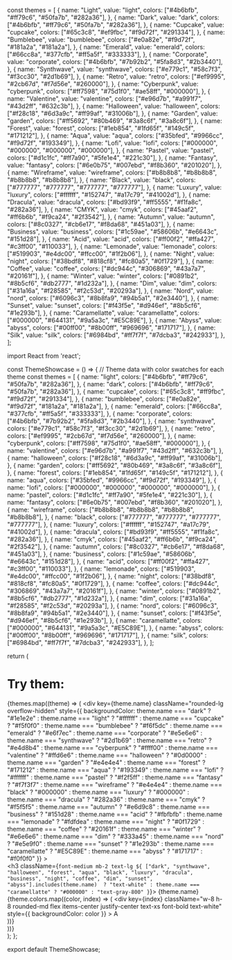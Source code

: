 const themes = [
    {
      name: "Light",
      value: "light",
      colors: ["#4b6bfb", "#ff79c6", "#50fa7b", "#282a36"],
    },
    {
      name: "Dark",
      value: "dark",
      colors: ["#4b6bfb", "#ff79c6", "#50fa7b", "#282a36"],
    },
    {
      name: "Cupcake",
      value: "cupcake",
      colors: ["#65c3c8", "#ef9fbc", "#f9d72f", "#291334"],
    },
    {
      name: "Bumblebee",
      value: "bumblebee",
      colors: ["#e0a82e", "#f9d72f", "#181a2a", "#181a2a"],
    },
    {
      name: "Emerald",
      value: "emerald",
      colors: ["#66cc8a", "#377cfb", "#ff5a5f", "#333333"],
    },
    {
      name: "Corporate",
      value: "corporate",
      colors: ["#4b6bfb", "#7b92b2", "#5fa8d3", "#2b3440"],
    },
    {
      name: "Synthwave",
      value: "synthwave",
      colors: ["#e779c1", "#58c7f3", "#f3cc30", "#2d1b69"],
    },
    {
      name: "Retro",
      value: "retro",
      colors: ["#ef9995", "#2cb67d", "#f7d56e", "#260000"],
    },
    {
      name: "Cyberpunk",
      value: "cyberpunk",
      colors: ["#ff7598", "#75d1f0", "#ae58ff", "#000000"],
    },
    {
      name: "Valentine",
      value: "valentine",
      colors: ["#e96d7b", "#a991f7", "#43d2ff", "#632c3b"],
    },
    {
      name: "Halloween",
      value: "halloween",
      colors: ["#f28c18", "#6d3a9c", "#ff99af", "#31006b"],
    },
    {
      name: "Garden",
      value: "garden",
      colors: ["#ff5692", "#80b469", "#3a8c6f", "#3a8c6f"],
    },
    {
      name: "Forest",
      value: "forest",
      colors: ["#1eb854", "#1fd65f", "#149c5f", "#171212"],
    },
    {
      name: "Aqua",
      value: "aqua",
      colors: ["#35bfed", "#9966cc", "#f9d72f", "#193349"],
    },
    {
      name: "Lofi",
      value: "lofi",
      colors: ["#000000", "#000000", "#000000", "#000000"],
    },
    {
      name: "Pastel",
      value: "pastel",
      colors: ["#d1c1fc", "#ff7a90", "#5fe1e4", "#221c30"],
    },
    {
      name: "Fantasy",
      value: "fantasy",
      colors: ["#6e0b75", "#007ebd", "#f8b360", "#201020"],
    },
    {
      name: "Wireframe",
      value: "wireframe",
      colors: ["#b8b8b8", "#b8b8b8", "#b8b8b8", "#b8b8b8"],
    },
    {
      name: "Black",
      value: "black",
      colors: ["#777777", "#777777", "#777777", "#777777"],
    },
    {
      name: "Luxury",
      value: "luxury",
      colors: ["#ffffff", "#152747", "#a17c79", "#41002d"],
    },
    {
      name: "Dracula",
      value: "dracula",
      colors: ["#bd93f9", "#ff5555", "#f1fa8c", "#282a36"],
    },
    {
      name: "CMYK",
      value: "cmyk",
      colors: ["#45aaf2", "#ff6b6b", "#f9ca24", "#2f3542"],
    },
    {
      name: "Autumn",
      value: "autumn",
      colors: ["#8c0327", "#cb6e17", "#f8da68", "#451a03"],
    },
    {
      name: "Business",
      value: "business",
      colors: ["#1c59ae", "#58606b", "#e6643c", "#151d28"],
    },
    {
      name: "Acid",
      value: "acid",
      colors: ["#ff00f2", "#ffa427", "#c3ff00", "#110033"],
    },
    {
      name: "Lemonade",
      value: "lemonade",
      colors: ["#519903", "#e4dc00", "#ffcc00", "#1f2b06"],
    },
    {
      name: "Night",
      value: "night",
      colors: ["#38bdf8", "#818cf8", "#fc80a5", "#0f1729"],
    },
    {
      name: "Coffee",
      value: "coffee",
      colors: ["#dc944c", "#306869", "#43a7a7", "#20161f"],
    },
    {
      name: "Winter",
      value: "winter",
      colors: ["#0891b2", "#8b5cf6", "#db2777", "#1d232a"],
    },
    {
      name: "Dim",
      value: "dim",
      colors: ["#31a16a", "#f28585", "#f2c53d", "#20293a"],
    },
    {
      name: "Nord",
      value: "nord",
      colors: ["#6096c3", "#8b8fa9", "#94b5a1", "#2e3440"],
    },
    {
      name: "Sunset",
      value: "sunset",
      colors: ["#f43f5e", "#d946ef", "#8b5cf6", "#1e293b"],
    },
    {
      name: "Caramellatte",
      value: "caramellatte",
      colors: ["#000000", "#644131", "#9a5a3c", "#E5C89E"],
    },
    {
      name: "Abyss",
      value: "abyss",
      colors: ["#00ff00", "#8b00ff", "#969696", "#171717"],
    },
    {
      name: "Silk",
      value: "silk",
      colors: ["#6984bd", "#ff7f7f", "#7dcba3", "#242933"],
    },
  ];


  import React from 'react';

const ThemeShowcase = () => {
  // Theme data with color swatches for each theme
  const themes = [
    {
      name: "light",
      colors: ["#4b6bfb", "#ff79c6", "#50fa7b", "#282a36"],
    },
    {
      name: "dark",
      colors: ["#4b6bfb", "#ff79c6", "#50fa7b", "#282a36"],
    },
    {
      name: "cupcake",
      colors: ["#65c3c8", "#ff9fbc", "#f9d72f", "#291334"],
    },
    {
      name: "bumblebee",
      colors: ["#e0a82e", "#f9d72f", "#181a2a", "#181a2a"],
    },
    {
      name: "emerald",
      colors: ["#66cc8a", "#377cfb", "#ff5a5f", "#333333"],
    },
    {
      name: "corporate",
      colors: ["#4b6bfb", "#7b92b2", "#5fa8d3", "#2b3440"],
    },
    {
      name: "synthwave",
      colors: ["#e779c1", "#58c7f3", "#f3cc30", "#2d1b69"],
    },
    {
      name: "retro",
      colors: ["#ef9995", "#2cb67d", "#f7d56e", "#260000"],
    },
    {
      name: "cyberpunk",
      colors: ["#ff7598", "#75d1f0", "#ae58ff", "#000000"],
    },
    {
      name: "valentine",
      colors: ["#e96d7b", "#a991f7", "#43d2ff", "#632c3b"],
    },
    {
      name: "halloween",
      colors: ["#f28c18", "#6d3a9c", "#ff99af", "#31006b"],
    },
    {
      name: "garden",
      colors: ["#ff5692", "#80b469", "#3a8c6f", "#3a8c6f"],
    },
    {
      name: "forest",
      colors: ["#1eb854", "#1fd65f", "#149c5f", "#171212"],
    },
    {
      name: "aqua",
      colors: ["#35bfed", "#9966cc", "#f9d72f", "#193349"],
    },
    {
      name: "lofi",
      colors: ["#000000", "#000000", "#000000", "#000000"],
    },
    {
      name: "pastel",
      colors: ["#d1c1fc", "#ff7a90", "#5fe1e4", "#221c30"],
    },
    {
      name: "fantasy",
      colors: ["#6e0b75", "#007ebd", "#f8b360", "#201020"],
    },
    {
      name: "wireframe",
      colors: ["#b8b8b8", "#b8b8b8", "#b8b8b8", "#b8b8b8"],
    },
    {
      name: "black",
      colors: ["#777777", "#777777", "#777777", "#777777"],
    },
    {
      name: "luxury",
      colors: ["#ffffff", "#152747", "#a17c79", "#41002d"],
    },
    {
      name: "dracula",
      colors: ["#bd93f9", "#ff5555", "#f1fa8c", "#282a36"],
    },
    {
      name: "cmyk",
      colors: ["#45aaf2", "#ff6b6b", "#f9ca24", "#2f3542"],
    },
    {
      name: "autumn",
      colors: ["#8c0327", "#cb6e17", "#f8da68", "#451a03"],
    },
    {
      name: "business",
      colors: ["#1c59ae", "#58606b", "#e6643c", "#151d28"],
    },
    {
      name: "acid",
      colors: ["#ff00f2", "#ffa427", "#c3ff00", "#110033"],
    },
    {
      name: "lemonade",
      colors: ["#519903", "#e4dc00", "#ffcc00", "#1f2b06"],
    },
    {
      name: "night",
      colors: ["#38bdf8", "#818cf8", "#fc80a5", "#0f1729"],
    },
    {
      name: "coffee",
      colors: ["#dc944c", "#306869", "#43a7a7", "#20161f"],
    },
    {
      name: "winter",
      colors: ["#0891b2", "#8b5cf6", "#db2777", "#1d232a"],
    },
    {
      name: "dim",
      colors: ["#31a16a", "#f28585", "#f2c53d", "#20293a"],
    },
    {
      name: "nord",
      colors: ["#6096c3", "#8b8fa9", "#94b5a1", "#2e3440"],
    },
    {
      name: "sunset",
      colors: ["#f43f5e", "#d946ef", "#8b5cf6", "#1e293b"],
    },
    {
      name: "caramellatte",
      colors: ["#000000", "#644131", "#9a5a3c", "#E5C89E"],
    },
    {
      name: "abyss",
      colors: ["#00ff00", "#8b00ff", "#969696", "#171717"],
    },
    {
      name: "silk",
      colors: ["#6984bd", "#ff7f7f", "#7dcba3", "#242933"],
    },
  ];

  return (
    <div className="bg-gray-900 p-4 min-h-screen">
      <div className="w-full max-w-6xl mx-auto">
        <h1 className="text-gray-300 text-2xl mb-6 font-medium">Try them:</h1>
        <div className="grid grid-cols-1 sm:grid-cols-2 md:grid-cols-3 lg:grid-cols-5 gap-4">
          {themes.map((theme) => (
            <div
              key={theme.name}
              className="rounded-lg overflow-hidden"
              style={{
                backgroundColor: theme.name === "dark" ? "#1e1e2e" : 
                               theme.name === "light" ? "#ffffff" : 
                               theme.name === "cupcake" ? "#f5f0f0" :
                               theme.name === "bumblebee" ? "#f6f5dc" :
                               theme.name === "emerald" ? "#e6f7ec" :
                               theme.name === "corporate" ? "#e5e6e6" :
                               theme.name === "synthwave" ? "#2d1b69" :
                               theme.name === "retro" ? "#e4d8b4" :
                               theme.name === "cyberpunk" ? "#ffff00" :
                               theme.name === "valentine" ? "#ffd6e6" :
                               theme.name === "halloween" ? "#0d0000" :
                               theme.name === "garden" ? "#e4e4e4" :
                               theme.name === "forest" ? "#171212" :
                               theme.name === "aqua" ? "#193349" :
                               theme.name === "lofi" ? "#ffffff" :
                               theme.name === "pastel" ? "#f2f5ff" :
                               theme.name === "fantasy" ? "#f7f3f7" :
                               theme.name === "wireframe" ? "#e4e4e4" :
                               theme.name === "black" ? "#000000" :
                               theme.name === "luxury" ? "#000000" :
                               theme.name === "dracula" ? "#282a36" :
                               theme.name === "cmyk" ? "#f5f5f5" :
                               theme.name === "autumn" ? "#e6d9c8" :
                               theme.name === "business" ? "#151d28" :
                               theme.name === "acid" ? "#fbfbfb" :
                               theme.name === "lemonade" ? "#fdfdea" :
                               theme.name === "night" ? "#0f1729" :
                               theme.name === "coffee" ? "#20161f" :
                               theme.name === "winter" ? "#e6e6e6" :
                               theme.name === "dim" ? "#333a45" :
                               theme.name === "nord" ? "#e5e9f0" :
                               theme.name === "sunset" ? "#1e293b" :
                               theme.name === "caramellatte" ? "#E5C89E" :
                               theme.name === "abyss" ? "#171717" :
                               "#f0f0f0"
              }}
            >
              <div className="p-4">
                <h3 className={`font-medium mb-2 text-lg ${
                  ["dark", "synthwave", "halloween", "forest", "aqua", "black", "luxury", "dracula", "business", "night", "coffee", "dim", "sunset", "abyss"].includes(theme.name) 
                  ? "text-white" : theme.name === "caramellatte" ? "#000000" : "text-gray-800"
                }`}>
                  {theme.name}
                </h3>
                <div className="flex gap-1">
                  {theme.colors.map((color, index) => (
                    <div
                      key={index}
                      className="w-8 h-8 rounded-md flex items-center justify-center text-xs font-bold text-white"
                      style={{ backgroundColor: color }}
                    >
                      A
                    </div>
                  ))}
                </div>
              </div>
            </div>
          ))}
        </div>
      </div>
    </div>
  );
};

export default ThemeShowcase;